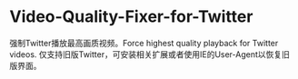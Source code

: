 # Video-Quality-Fixer-for-Twitter
强制Twitter播放最高画质视频。Force highest quality playback for Twitter videos.
仅支持旧版Twitter，可安装相关扩展或者使用IE的User-Agent以恢复旧版界面。